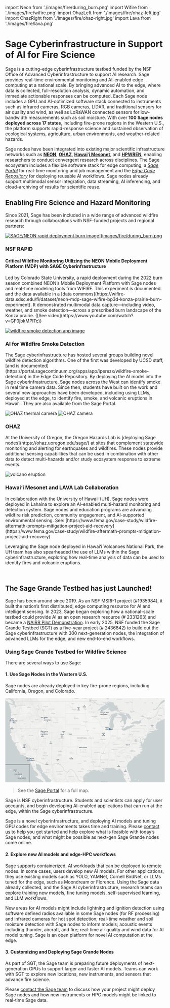 import Neon from './images/fire/during_burn.png'
import Wifire from './images/fire/wifire.png'
import OhazLeft from './images/fire/ohaz-left.jpg'
import OhazRight from './images/fire/ohaz-right.jpg'
import Lava from './images/fire/lava.png'

# Sage Cyberinfrastructure in Support of AI for Fire Science

Sage is a cutting-edge cyberinfrastructure testbed funded by the NSF Office of Advanced Cyberinfrastructure to support AI research.  Sage provides real-time environmental monitoring and AI-enabled edge computing at a national scale. By bringing advanced AI to the edge, where data is collected, full-resolution analysis, dynamic automation, and immediate actionable responses can be computed. Each Sage node includes a GPU and AI-optimized software stack connected to instruments such as infrared cameras, RGB cameras, LIDAR, and traditional sensors for air quality and wind, as well as LoRaWAN connected sensors for low-bandwidth measurements such as soil moisture.  With over **100 Sage nodes deployed across 17 states**, including fire-prone regions in the Western U.S., the platform supports rapid-response science and sustained observation of ecological systems, agriculture, urban environments, and weather-related hazards.

Sage nodes have been integrated into existing major scientific infrastructure networks such as [**NEON**](https://www.neonscience.org), [**OHAZ**](https://ohaz.uoregon.edu), [**Hawai**](https://nationalmesonet.us/hawaiʻi-mesonet/)ʻ[**i Mesonet**](https://nationalmesonet.us/hawaiʻi-mesonet/), and [**HPWREN**](https://www.hpwren.ucsd.edu), enabling researchers to conduct convergent research across disciplines. The Sage ecosystem includes a flexible software stack for edge computing, a [*Sage Portal*](https://portal.sagecontinuum.org/nodes) for real-time monitoring and job management and the [*Edge Code Repository*](https://portal.sagecontinuum.org/apps/explore) for deploying reusable AI workflows. Sage nodes already support multimodal sensor integration, data streaming, AI inferencing, and cloud-archiving of results for scientific reuse.


## Enabling Fire Science and Hazard Monitoring

Since 2021, Sage has been included in a wide range of advanced wildfire research through collaborations with NSF-funded projects and regional partners:


<div className="mb-8">
  <a href="https://www.youtube.com/watch?v=GF0jbkMPlTc" target="_blank">
    <img
      src={Neon}
      alt="SAGE/NEON rapid deployment burn image](images/fire/during_burn.png"
      className="float-right ml-8 mb-2"
      style={{maxWidth: '325px'}}
    />
  </a>
  <!-- style attribute overrides docsuaurus styling; todo: fix -->

  ### NSF RAPID
  #### Critical Wildfire Monitoring Utilizing the NEON Mobile Deployment Platform (MDP) with SAGE Cyberinfrastructure
  <p>
    Led by Colorado State University, a rapid deployment during the 2022 burn season combined NEON’s Mobile Deployment Platform with Sage nodes and real-time modeling tools from WIFIRE. This experiment is documented and the data available in a [data commons](https://wifire-data.sdsc.edu/fi/dataset/neon-mdp-sage-wifire-bp3d-konza-prairie-burn-experiment).  It demonstrated multimodal data capture—including video, weather, and smoke detection—across a prescribed burn landscape of the Konza prairie.
    ([See video](https://www.youtube.com/watch?v=GF0jbkMPlTc))
  </p>
  <div className="clear-both"></div>
</div>


<div className="mb-8">
  <a href="https://portal.sagecontinuum.org/apps/app/iperezx/wildfire-smoke-detection" target="_blank">
    <img
      src={Wifire}
      alt="wildfire smoke detection app image"
      className="float-left mr-4"
      style={{maxWidth: '250px'}}
    />
  </a>

  ### AI for Wildfire Smoke Detection
  <p>
    The Sage cyberinfrastructure has hosted several groups building novel wildfire detection algorithms.  One of the first was developed by UCSD staff, [and is documented](https://portal.sagecontinuum.org/apps/app/iperezx/wildfire-smoke-detection) in the Edge Code Repository.  By deploying the AI model into the Sage cyberinfrastructure, Sage nodes across the West can identify smoke in real time camera data.  Since then, students have built on the work and several new approaches have been developed, including using LLMs, deployed at the edge, to identify fire, smoke, and volcanic eruptions in Hawaiʻi.  They are also available from the Sage Portal.
  </p>
  <div className="clear-both"></div>
</div>


<div className="mb-8">
  <img
    src={OhazRight}
    alt="OHAZ thermal camera"
    className="float-right mb-2"
    style={{maxWidth: '200px'}}
  />
  <img
    src={OhazLeft}
    alt="OHAZ camera"
    className="float-right ml-8 mb-2"
    style={{maxWidth: '200px'}}
  />

  ### OHAZ
  <p>
    At the University of Oregon, the Oregon Hazards Lab is [deploying Sage nodes](https://ohaz.uoregon.edu/sage/) at sites that complement statewide monitoring and alerting for earthquakes and wildfires.  These nodes provide additional sensing capabilities that can be used in combination with other data to detect multi-hazards and/or study ecosystem response to extreme events.
  </p>
  <div className="clear-both"></div>
</div>


<div>
  <img
    src={Lava}
    alt="volcano eruption"
    className="float-left mr-4 mb-2"
    style={{maxWidth: '275px'}}
  />

  ### Hawai‘i Mesonet and LAVA Lab Collaboration
  <p>
    In collaboration with the University of Hawaii (UH), Sage nodes were deployed in Lahaina to explore an AI-enabled multi-hazard monitoring and detection system.  Sage nodes and education programs are advancing wildfire risk prediction, community engagement, and AI-supported environmental sensing. See: [https://www.fema.gov/case-study/wildfire-aftermath-prompts-mitigation-project-aid-recovery](https://www.fema.gov/case-study/wildfire-aftermath-prompts-mitigation-project-aid-recovery)
  </p>
  <p>
    Leveraging the Sage node deployed in Hawaiʻi Volcanoes National Park, the UH team has also spearheaded the use of LLMs within the Sage cyberinfrastructure, exploring how real-time analysis of data can be used to identify fires and volcanic eruptions.
  </p>
  <div className="clear-both"></div>
</div>
<br/>


## The Sage Grande Testbed has just Launched!

Sage has been around since 2019\. As an NSF MSRI-1 project (\#1935984), it built the nation’s first distributed, edge computing resource for AI and intelligent sensing.  In 2023, Sage began exploring how a national-scale testbed could provide AI as an open research resource (\# 2331263\) and became a [NAIRR Pilot Demonstration](https://nairrpilot.org/projects/demo/sage). In early 2025, NSF funded the Sage Grande Testbed (SGT) as a five-year project (\# 2436842\) to build out the Sage cyberinfrastructure with 300 next-generation nodes, the integration of advanced LLMs for the edge, and new end-to-end workflows.

### Using Sage Grande Testbed for Wildfire Science

There are several ways to use Sage:

#### 1. Use Sage Nodes in the Western U.S.

Sage nodes are already deployed in key fire-prone regions, including California, Oregon, and Colorado.

<a href="https://portal.sagecontinuum.org/nodes" target="_blank">![Map of Sage nodes](images/fire/map.png)</a>


> See the [Sage Portal](https://portal.sagecontinuum.org/nodes) for a full map.

Sage is NSF cyberinfrastructure. Students and scientists can apply for user accounts, and begin developing AI-enabled applications that can run at the edge, within the Sage cyberinfrastructure.

Sage is a novel cyberinfrastructure, and deploying AI models and tuning GPU codes for edge environments takes time and training.  Please [contact us](/docs/contact-us) to help you get started and help explore what is feasible with today’s Sage nodes, and what might be possible as next-gen Sage Grande nodes come online.

#### 2. Explore new AI models and edge-HPC workflows

Sage supports containerized, AI workloads that can be deployed to remote nodes. In some cases, users develop new AI models.  For other applications, they use existing models such as YOLO, YAMNet, Cornell BirdNet, or LLMs tuned for the edge, such as Moondream or Florence.  Using the Sage data already collected, and the Sage AI cyberinfrastructure, research teams can explore training new models, fine tuning models, self-supervised learning, and LLM workflows.

New areas for AI models might include lightning and ignition detection using software defined radios available in some Sage nodes (for RF processing) and infrared cameras for hot spot detection; real-time weather and soil moisture detection with Sage nodes to inform models; acoustic events including thunder, aircraft, and fire; real-time air quality and wind data for AI model tuning.  Sage is an open platform for novel AI computation at the edge.

#### 3. Customizing and Deploying Sage Grande Nodes

As part of SGT, the Sage team is preparing future deployments of next-generation GPUs to support larger and faster AI models.  Teams can work with SGT to explore new locations, new instruments, and sensors that advance fire science.

Please [contact the Sage team](/docs/contact-us) to discuss how your project might deploy Sage nodes and how new instruments or HPC models might be linked to real-time Sage data.

